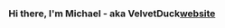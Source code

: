 ### Hi there, I'm Michael - aka VelvetDuck[website]

<br />
<br />

[website]: https://https://github.com/VelvetDuck
